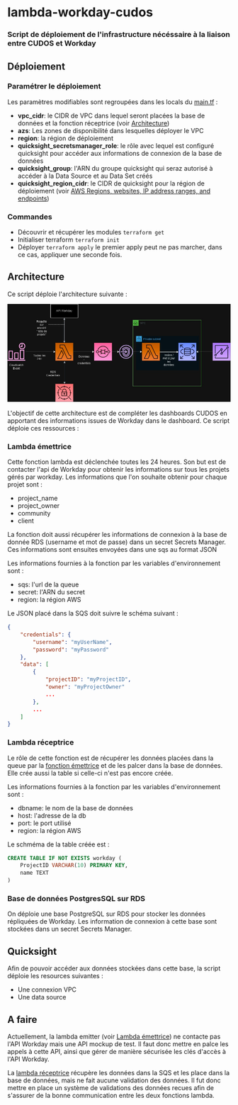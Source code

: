 # lambda-workday-cudos

### Script de déploiement de l'infrastructure nécéssaire à la liaison entre CUDOS et Workday

## Déploiement

### Paramétrer le déploiement

Les paramètres modifiables sont regroupées dans les locals du [main.tf](main.tf) :
- **vpc_cidr**: le CIDR de VPC dans lequel seront placées la base de données et la fonction réceptrice (voir [Architecture](#architecture))
- **azs**: Les zones de disponibilité dans lesquelles déployer le VPC
- **region**: la région de déploiement
- **quicksight_secretsmanager_role**: le rôle avec lequel est configuré quicksight pour accéder aux informations de connexion de la base de données
- **quicksight_group**: l'ARN du groupe quicksight qui seraz autorisé à accéder à la Data Source et au Data Set créés
- **quicksight_region_cidr**: le CIDR de quicksight pour la région de déploiement (voir [AWS Regions, websites, IP address ranges, and endpoints](https://docs.aws.amazon.com/quicksight/latest/user/regions.html))

### Commandes

 - Découvrir et récupérer les modules `terraform get`
 - Initialiser terraform `terraform init`
 - Déployer `terraform apply` le premier apply peut ne pas marcher, dans ce cas, appliquer une seconde fois.

## Architecture

Ce script déploie l'architecture suivante :

![alt Schéma d'architecture](assets/architecture.jpg?raw=true "Architecture")

L'objectif de cette architecture est de compléter les dashboards CUDOS en apportant des informations issues de Workday dans le dashboard. Ce script déploie ces ressources :

### Lambda émettrice

Cette fonction lambda est déclenchée toutes les 24 heures. Son but est de contacter l'api de Workday pour obtenir les informations sur tous les projets gérés par workday. Les informations que l'on souhaite obtenir pour chaque projet sont :
- project_name
- project_owner
- community
- client
    
La fonction doit aussi récupérer les informations de connexion à la base de donnée RDS (username et mot de passe) dans un secret Secrets Manager. Ces informations sont ensuites envoyées dans une sqs au format JSON

Les informations fournies à la fonction par les variables d'environnement sont :
- sqs: l'url de la queue
- secret: l'ARN du secret
- region: la région AWS

Le JSON placé dans la SQS doit suivre le schéma suivant :
```json
{
    "credentials": {
        "username": "myUserName",
        "password": "myPassword"
    },
    "data": [
        {
            "projectID": "myProjectID",
            "owner": "myProjectOwner"
            ...
        },
        ...
    ]
}
```

### Lambda réceptrice

Le rôle de cette fonction est de récupérer les données placées dans la queue par la [fonction émettrice](#lambda-émettrice) et de les palcer dans la base de données. Elle crée aussi la table si celle-ci n'est pas encore créée.

Les informations fournies à la fonction par les variables d'environnement sont :
- dbname: le nom de la base de données
- host: l'adresse de la db
- port: le port utilisé
- region: la région AWS

Le schméma de la table créée est :
```sql
CREATE TABLE IF NOT EXISTS workday (
    ProjectID VARCHAR(10) PRIMARY KEY,
    name TEXT
)
```

### Base de données PostgresSQL sur RDS

On déploie une base PostgreSQL sur RDS pour stocker les données répliquées de Workday. Les information de connexion à cette base sont stockées dans un secret Secrets Manager.

## Quicksight

Afin de pouvoir accéder aux données stockées dans cette base, la script déploie les resources suivantes :
- Une connexion VPC
- Une data source

## A faire

Actuellement, la lambda emitter (voir [Lambda émettrice](#lambda-émettrice)) ne contacte pas l'API Workday mais une API mockup de test. Il faut donc mettre en palce les appels à cette API, ainsi que gérer de manière sécurisée les clés d'accès à l'API Workday.

La [lambda réceptrice](#lambda-réceptrice) récupère les données dans la SQS et les place dans la base de données, mais ne fait aucune validation des données. Il fut donc mettre en place un système de validations des données recues afin de s'assurer de la bonne communication entre les deux fonctions lambda.